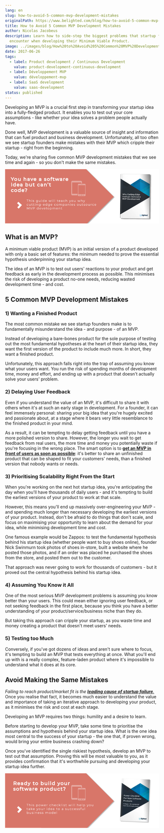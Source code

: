 ```yaml
---
lang: en
slug: how-to-avoid-5-common-mvp-development-mistakes
originalPath: https://www.belighted.com/blog/how-to-avoid-5-common-mvp-development-mistakes
title: How to Avoid 5 Common MVP Development Mistakes
author: Nicolas Jacobeus
description: Learn how to side-step the biggest problems that startup founders
  encounter when developing their Minimum Viable Product.
image: ../images/blog/How%20to%20Avoid%205%20Common%20MVP%20Development%20Mistakes.jpg
date: 2017-06-26
tags:
  - label: Product development / Continuous Development
    value: product-development-continuous-development
  - label: Développement MVP
    value: développement-mvp
  - label: SaaS development
    value: saas-development
status: published
---
```

Developing an MVP is a crucial first step in transforming your startup idea into a fully-fledged product. It enables you to test out your core assumptions - like whether your idea solves a problem people actually have.

Done well, MVP development is a valuable source of insight and information that can fuel product and business development. Unfortunately, all too often we see startup founders make mistakes with their MVP which cripple their startup - right from the beginning.

Today, we're sharing five common MVP development mistakes that we see time and again - so you don't make the same mistakes.

[![You have a Software Idea but can't code?](/content/images/legacy/CmbFPGk6QWSw4YLsAxURq.png)](https://cta-redirect.hubspot.com/cta/redirect/1684659/370139d4-de4e-4110-9c62-c564f92ccfd5)

What is an MVP?
---------------

A minimum viable product (MVP) is an initial version of a product developed with only a basic set of features: the minimum needed to prove the essential hypothesis underpinning your startup idea.

The idea of an MVP is to test out users' reactions to your product and get feedback as early in the development process as possible. This minimises the risk of developing a product no-one needs, reducing wasted development time - and cost.

5 Common MVP Development Mistakes
---------------------------------

### 1) Wanting a Finished Product

The most common mistake we see startup founders make is to fundamentally misunderstand the idea - and purpose - of an MVP.

Instead of developing a bare-bones product for the sole purpose of testing out the most fundamental hypotheses at the heart of their startup idea, they want the first version of the product to include much more. In short, they want a finished product.

Unfortunately, this approach falls right into the trap of assuming you know what your users want. You run the risk of spending months of development time, money and effort, and ending up with a product that doesn't actually solve your users' problem.

### 2) Delaying User Feedback

Even if you understand the value of an MVP, it's difficult to share it with others when it's at such an early stage in development. For a founder, it can feel immensely personal: sharing your big idea that you're hugely excited and passionate about, at a stage where it bears very little resemblance to the finished product in your mind.

As a result, it can be tempting to delay getting feedback until you have a more polished version to share. However, the longer you wait to get feedback from real users, the more time and money you potentially waste if you're focusing in the wrong place. The smart option is to **[get an MVP in front of users as soon as possible](/blog/continuous-delivery-startups)**: it's better to share an unfinished product that can be shaped to fit your customers' needs, than a finished version that nobody wants or needs.

### 3) Prioritising Scalability Right From the Start

When you're working on the next hot startup idea, you're anticipating the day when you'll have thousands of daily users - and it's tempting to build the earliest versions of your product to work at that scale.

However, this means you'll end up massively over-engineering your MVP - and spending much longer than necessary developing the earliest versions of your product. Instead, don't be afraid to do things that don't scale, and focus on maximising your opportunity to learn about the demand for your idea, while minimising development time and cost.

One famous example would be Zappos: to test the fundamental hypothesis behind his startup idea (whether people want to buy shoes online), founder Nick Swinmurn took photos of shoes in-store, built a website where he posted those photos, and if an order was placed he purchased the shoes from the store, and posted them out to the customer.

That approach was never going to work for thousands of customers - but it proved out the central hypothesis behind his startup idea.

### 4) Assuming You Know it All

One of the most serious MVP development problems is assuming you know better than your users. This could mean either ignoring user feedback, or not seeking feedback in the first place, because you think you have a better understanding of your product/service/business niche than they do.

But taking this approach can cripple your startup, as you waste time and money creating a product that doesn't meet users' needs.

### 5) Testing too Much

Conversely, if you've got dozens of ideas and aren't sure where to focus, it's tempting to build an MVP that tests everything at once. What you'll end up with is a really complex, feature-laden product where it's impossible to understand what it does at its core.

Avoid Making the Same Mistakes
------------------------------

_Failing to reach product/market fit is the_ _[**leading cause of startup failure**.](https://www.cbinsights.com/research-reports/The-20-Reasons-Startups-Fail.pdf)_ Once you realise that fact, it becomes much easier to understand the value and importance of taking an iterative approach to developing your product, as it minimises the risk and cost at each stage.

Developing an MVP requires two things: humility and a desire to learn.

Before starting to develop your MVP, take some time to prioritise the assumptions and hypothesis behind your startup idea. What is the one idea most central to the success of your startup - the one that, if proven wrong, would bring your entire business crashing down?

Once you've identified the single riskiest hypothesis, develop an MVP to test out that assumption. Proving this will be most valuable to you, as it provides confirmation that it's worthwhile pursuing and developing your startup idea further.

[![New Call-to-action](/content/images/legacy/UPTtKvQU_5rjKfQJ1Qjwk.png)](https://cta-redirect.hubspot.com/cta/redirect/1684659/fb3606cc-cc1b-47d0-ae85-2c9f69837fe2)